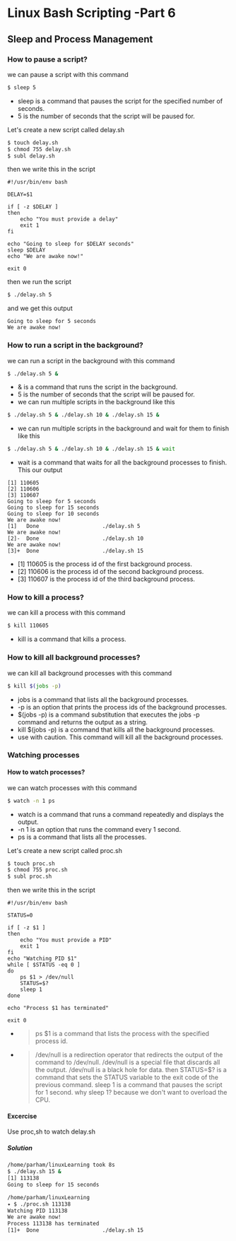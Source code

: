 # Linux Bash Scripting -Part 6 

## Sleep and Process Management

### How to pause a script?
we can pause a script with this command
```bash
$ sleep 5
```
- sleep is a command that pauses the script for the specified number of seconds.
- 5 is the number of seconds that the script will be paused for.

Let's create a new script called delay.sh
```bash
$ touch delay.sh
$ chmod 755 delay.sh
$ subl delay.sh
```
then we write this in the script
```
#!/usr/bin/env bash

DELAY=$1

if [ -z $DELAY ]
then
	echo "You must provide a delay"
	exit 1
fi

echo "Going to sleep for $DELAY seconds"
sleep $DELAY
echo "We are awake now!"

exit 0
```

then we run the script
```bash
$ ./delay.sh 5
```
and we get this output
```
Going to sleep for 5 seconds
We are awake now!
```
### How to run a script in the background?
we can run a script in the background with this command
```bash
$ ./delay.sh 5 &
```
- & is a command that runs the script in the background.
- 5 is the number of seconds that the script will be paused for.
- we can run multiple scripts in the background like this
```bash
$ ./delay.sh 5 & ./delay.sh 10 & ./delay.sh 15 &
```
- we can run multiple scripts in the background and wait for them to finish like this
```bash
$ ./delay.sh 5 & ./delay.sh 10 & ./delay.sh 15 & wait
```
- wait is a command that waits for all the background processes to finish.
 This our output
```
[1] 110605
[2] 110606
[3] 110607
Going to sleep for 5 seconds
Going to sleep for 15 seconds
Going to sleep for 10 seconds
We are awake now!
[1]   Done                    ./delay.sh 5
We are awake now!
[2]-  Done                    ./delay.sh 10
We are awake now!
[3]+  Done                    ./delay.sh 15
```
- [1] 110605 is the process id of the first background process.
- [2] 110606 is the process id of the second background process.
- [3] 110607 is the process id of the third background process.

### How to kill a process?
we can kill a process with this command
```bash
$ kill 110605
```
- kill is a command that kills a process.

### How to kill all background processes?
we can kill all background processes with this command
```bash
$ kill $(jobs -p)
```
- jobs is a command that lists all the background processes.
- -p is an option that prints the process ids of the background processes.
- $(jobs -p) is a command substitution that executes the jobs -p command and returns the output as a string.
- kill $(jobs -p) is a command that kills all the background processes.
- use with caution. This command will kill all the background processes.

### Watching processes

#### How to watch processes?
we can watch processes with this command
```bash
$ watch -n 1 ps
```
- watch is a command that runs a command repeatedly and displays the output.
- -n 1 is an option that runs the command every 1 second.
- ps is a command that lists all the processes.

Let's create a new script called proc.sh
```bash
$ touch proc.sh
$ chmod 755 proc.sh
$ subl proc.sh
```
then we write this in the script
```
#!/usr/bin/env bash

STATUS=0

if [ -z $1 ]
then
    echo "You must provide a PID"
    exit 1
fi
echo "Watching PID $1"
while [ $STATUS -eq 0 ]
do
    ps $1 > /dev/null
    STATUS=$?
    sleep 1
done

echo "Process $1 has terminated"

exit 0
```
- > ps $1 is a command that lists the process with the specified process id.
- > /dev/null is a redirection operator that redirects the output of the command to /dev/null.
  > /dev/null is a special file that discards all the output.
  > /dev/null is a black hole for data.
  > then STATUS=$? is a command that sets the STATUS variable to the exit code of the previous command.
  > sleep 1 is a command that pauses the script for 1 second.
  > why sleep 1? because we don't want to overload the CPU.

#### Excercise

Use proc,sh to watch delay.sh

##### Solution

```bash
/home/parham/linuxLearning took 8s 
$ ./delay.sh 15 &
[1] 113138
Going to sleep for 15 seconds

/home/parham/linuxLearning 
✦ $ ./proc.sh 113138
Watching PID 113138
We are awake now!
Process 113138 has terminated
[1]+  Done                    ./delay.sh 15
```
